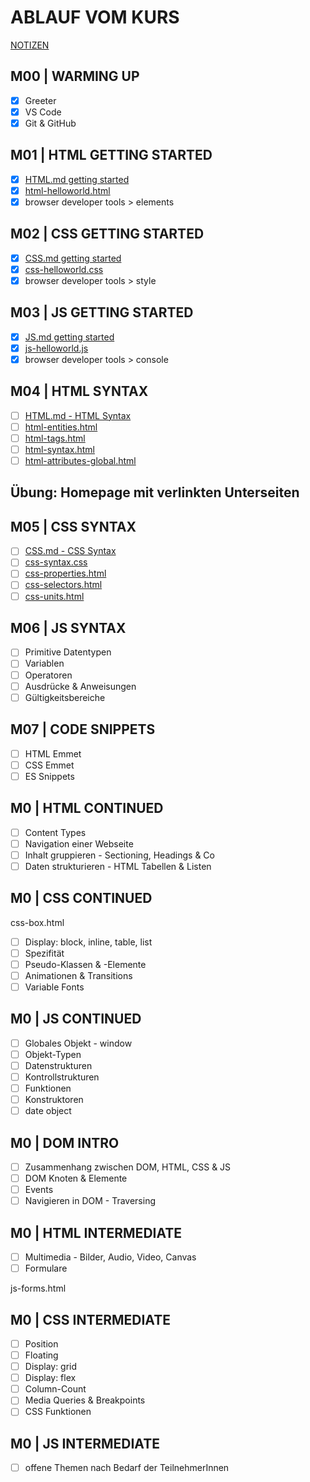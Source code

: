 # ABLAUF VOM KURS

[NOTIZEN](./NOTES.md)

## M00 | WARMING UP

- [x] Greeter
- [X] VS Code
- [X] Git & GitHub

## M01 | HTML GETTING STARTED

- [X] [HTML.md getting started](./theory-app/slides/HTML.md#html--getting-started)
- [X] [html-helloworld.html](./theory-app/html-helloworld.html) <!-- Beim ersten Mal klick einfach auf den Link, um die Datei anzulegen -->
- [X] browser developer tools > elements

## M02 | CSS GETTING STARTED

- [X] [CSS.md getting started](./theory-app/slides/CSS.md#css--getting-started)
- [X] [css-helloworld.css](./theory-app/css-helloworld.css) <!-- Beim ersten Mal klick einfach auf den Link, um die Datei anzulegen -->
- [X] browser developer tools > style

## M03 | JS GETTING STARTED

- [X] [JS.md getting started](./theory-app/slides/JS.md#js--getting-started)
- [X] [js-helloworld.js](./theory-app/js-helloworld.js) <!-- Beim ersten Mal klick einfach auf den Link, um die Datei anzulegen -->
- [X] browser developer tools > console

## M04 | HTML SYNTAX

- [ ] [HTML.md - HTML Syntax](./theory-app/slides/HTML.md#html--syntax)
- [ ] [html-entities.html](./theory-app/html-entities.html)
- [ ] [html-tags.html](./theory-app/html-tags.html)
- [ ] [html-syntax.html](./theory-app/html-syntax.html)
- [ ] [html-attributes-global.html](./theory-app/html-attributes-global.html)

## Übung: Homepage mit verlinkten Unterseiten

## M05 | CSS SYNTAX

- [ ] [CSS.md - CSS Syntax](./theory-app/slides/CSS.md#css--syntax)
- [ ] [css-syntax.css](./theory-app/css-syntax.css)
- [ ] [css-properties.html](./theory-app/css-properties.html)
- [ ] [css-selectors.html](./theory-app/css-selectors.html)
- [ ] [css-units.html](./theory-app/css-units.html)

## M06 | JS SYNTAX

- [ ] Primitive Datentypen
- [ ] Variablen
- [ ] Operatoren
- [ ] Ausdrücke & Anweisungen
- [ ] Gültigkeitsbereiche

## M07 | CODE SNIPPETS

- [ ] HTML Emmet
- [ ] CSS Emmet
- [ ] ES Snippets

## M0 | HTML CONTINUED

- [ ] Content Types
- [ ] Navigation einer Webseite
- [ ] Inhalt gruppieren - Sectioning, Headings & Co
- [ ] Daten strukturieren - HTML Tabellen & Listen

## M0 | CSS CONTINUED

css-box.html

- [ ] Display: block, inline, table, list
- [ ] Spezifität
- [ ] Pseudo-Klassen & -Elemente
- [ ] Animationen & Transitions
- [ ] Variable Fonts

## M0 | JS CONTINUED

- [ ] Globales Objekt - window
- [ ] Objekt-Typen
- [ ] Datenstrukturen
- [ ] Kontrollstrukturen
- [ ] Funktionen
- [ ] Konstruktoren
- [ ] date object

## M0 | DOM INTRO

- [ ] Zusammenhang zwischen DOM, HTML, CSS & JS
- [ ] DOM Knoten & Elemente
- [ ] Events
- [ ] Navigieren in DOM - Traversing

## M0 | HTML INTERMEDIATE

- [ ] Multimedia - Bilder, Audio, Video, Canvas
- [ ] Formulare

js-forms.html

## M0 | CSS INTERMEDIATE

- [ ] Position
- [ ] Floating
- [ ] Display: grid
- [ ] Display: flex
- [ ] Column-Count
- [ ] Media Queries & Breakpoints
- [ ] CSS Funktionen

## M0 | JS INTERMEDIATE

- [ ] offene Themen nach Bedarf der TeilnehmerInnen

